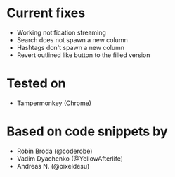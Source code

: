 # Current fixes
- Working notification streaming
- Search does not spawn a new column
- Hashtags don't spawn a new column
- Revert outlined like button to the filled version

# Tested on
- Tampermonkey (Chrome)

# Based on code snippets by
- Robin Broda (@coderobe)
- Vadim Dyachenko (@YellowAfterlife)
- Andreas N. (@pixeldesu)

